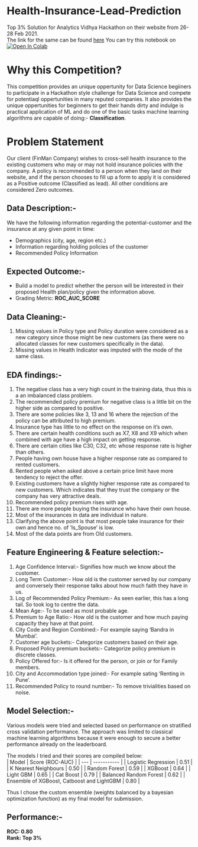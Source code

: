# Health-Insurance-Lead-Prediction
Top 3% Solution for Analytics Vidhya Hackathon on their website from 26-28 Feb 2021.  
The link for the same can be found [here](https://datahack.analyticsvidhya.com/contest/job-a-thon/)
You can try this notebook on [![Open In Colab](https://colab.research.google.com/assets/colab-badge.svg)](https://colab.research.google.com/github/mrout94/Health-Insurance-Lead-Prediction/blob/main/Final_Notebook.ipynb)

# Why this Competition?
This competition provides an unique oppertunity for Data Science begiiners to participate in a Hackathon style challenge for Data Science and compete for potentiaql oppertunities in many reputed companies. It also provides the unique oppertunities for beginners to get their hands dirty and indulge is practical application of ML and do one of the basic tasks machine learning algorithms are capable of doing:- **Classification**.

# Problem Statement
Our client (FinMan Company) wishes to cross-sell health insurance to the existing customers who may or may not hold insurance policies with the company. A policy is recommended to a person when they land on their website, and if the person chooses to fill up a form to apply it is considered as a Positive outcome (Classified as lead). All other conditions are considered Zero outcomes.

## Data Description:-
We have the following information regarding the potential-customer and the insurance at any given point in time:
* Demographics (city, age, region etc.)
* Information regarding holding policies of the customer
* Recommended Policy Information

## Expected Outcome:-
* Build a model to predict whether the person will be interested in their proposed Health plan/policy given the information above.
* Grading Metric: **ROC_AUC_SCORE**

## Data Cleaning:-  
1. Missing values in Policy type and Policy duration were considered as a new category since those might be new customers (as there were no allocated classes for new customers specifically in the data).
2. Missing values in Health Indicator was imputed with the mode of the same class.

## EDA findings:-
1. The negative class has a very high count in the training data, thus this is a an imbalanced class problem.
2. The recommended policy premium for negative class is a little bit on the higher side as compared to positive.
3. There are some policies like 3, 13 and 16 where the rejection of the policy can be attributed to high premium.
4. Insurance type has little to no effect on the response on it’s own.
5. There are certain health conditions such as X7, X8 and X9 which when combined with age have a high impact on getting response.
6. There are certain cities like C30, C32, etc whose response rate is higher than others.
7. People having own house have a higher response rate as compared to rented customers.
8. Rented people when asked above a certain price limit have more tendency to reject the offer.
9. Existing customers have a slightly higher response rate as compared to new customers. Which indicates that they trust the company or the company has very attractive deals.
10. Recommended policy premium rises with age.
11. There are more people buying the insurance who have their own house.
12. Most of the insurances in data are individual in nature.
13. Clarifying the above point is that most people take insurance for their own and hence no. of ‘Is_Spouse’ is low.
14. Most of the data points are from Old customers.

## Feature Engineering & Feature selection:-  
1. Age Confidence Interval:- Signifies how much we know about the customer.
2. Long Term Customer:- How old is the customer served by our company and conversely their response talks about how much faith they have in us.
3. Log of Recommended Policy Premium:- As seen earlier, this has a long tail. So took log to centre the data.
4. Mean Age:- To be used as most probable age.
5. Premium to Age Ratio:- How old is the customer and how much paying capacity they have at that point.
6. City Code and Region Combined:- For example saying ‘Bandra in Mumbai’.
7. Customer age buckets:- Categorize customers based on their age.
8. Proposed Policy premium buckets:- Categorize policy premium in discrete classes.
9. Policy Offered for:- Is it offered for the person, or join or for Family members.
10. City and Accommodation type joined:- For example sating ‘Renting in Pune’.
11. Recommended Policy to round number:- To remove trivialities based on noise.

## Model Selection:-  
Various models were tried and selected based on performance on stratified cross validation performance. The approach was limited to classical machine learning algorithms because it were enough to secure a better performance already on the leaderboard.  
  
The models I tried and their scores are compiled below:  
| Model | Score (ROC-AUC) |
| --- | ----------- |
| Logistic Regression | 0.51 |
| K Nearest Neighbours | 0.50 |
| Random Forest | 0.59 |
| XGBoost | 0.64 |
| Light GBM | 0.65 |
| Cat Boost | 0.79 |
| Balanced Random Forest | 0.62 |
| Ensemble of XGBoost, Catboost and LightGBM | 0.80 |  

Thus I chose the custom ensemble (weights balanced by a bayesian optimization function) as my final model for submission.  

## Performance:-  
**ROC: 0.80  
Rank: Top 3%**
